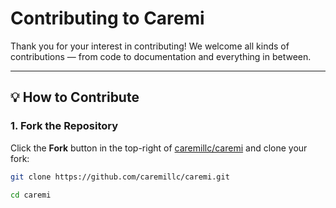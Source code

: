 # Contributing to Caremi

Thank you for your interest in contributing! We welcome all kinds of contributions — from code to documentation and everything in between.

---

## 💡 How to Contribute

### 1. Fork the Repository

Click the **Fork** button in the top-right of [caremillc/caremi](https://github.com/caremillc/caremi) and clone your fork:

```bash
git clone https://github.com/caremillc/caremi.git

cd caremi
```
